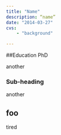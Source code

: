 ```yaml
---
title: "Name"
description: “name”
date: "2014-03-27"
cvs: 
    - "background"

---
```


##Education
PhD

another


### Sub-heading

another


## foo

tired
